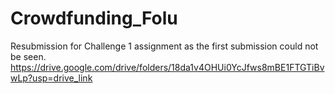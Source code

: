 # Crowdfunding_Folu
Resubmission for Challenge 1 assignment as the first submission could not be seen.
https://drive.google.com/drive/folders/18da1v4OHUi0YcJfws8mBE1FTGTiBvwLp?usp=drive_link
